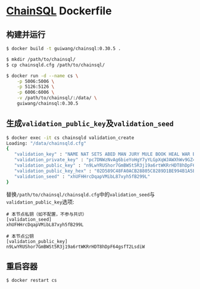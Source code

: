 # [ChainSQL](https://github.com/ChainSQL/chainsqld) Dockerfile

## 构建并运行

``` sh
$ docker build -t guiwang/chainsql:0.30.5 .

$ mkdir /path/to/chainsql/
$ cp chainsqld.cfg /path/to/chainsql/

$ docker run -d --name cs \
	-p 5006:5006 \
	-p 5126:5126 \
	-p 6006:6006 \
	-v /path/to/chainsql/:/data/ \
	guiwang/chainsql:0.30.5
```

## 生成`validation_public_key`及`validation_seed`

``` sh
$ docker exec -it cs chainsqld validation_create
Loading: "/data/chainsqld.cfg"
{
   "validation_key" : "NAME NAT SETS ABED MAN JURY MULE BOOK HEAL WAR BEAT RAP",
   "validation_private_key" : "pc7DNWzNvAg6bieYoHgY7yYLGpXqWJAWXhWv9GZ4b7sRPgFjuYY",
   "validation_public_key" : "n9LwYRUShor7GmBWSt5R3j19a6rtWKRrHDT8hDpF64gsfT2LsdiW",
   "validation_public_key_hex" : "02D589C48FA0ACB28805C8289D1BE994B1A5E561793CFEA6F3C1B0E00F2DAF4EFC",
   "validation_seed" : "xhUFHHrcDqapVMibL87xyh5fB299L"
}
```

替换`/path/to/chainsql/chainsqld.cfg`中的`validation_seed`与`validation_public_key`选项:
```
# 本节点私钥（如不配置，不参与共识）
[validation_seed]
xhUFHHrcDqapVMibL87xyh5fB299L

# 本节点公钥
[validation_public_key]
n9LwYRUShor7GmBWSt5R3j19a6rtWKRrHDT8hDpF64gsfT2LsdiW
```

## 重启容器

``` sh
$ docker restart cs
```

